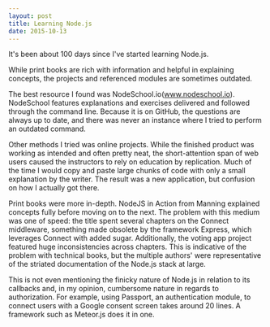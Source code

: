 ```yaml
---
layout: post
title: Learning Node.js
date: 2015-10-13
---
```


It's been about 100 days since I've started learning Node.js.


While print books are rich with information and helpful in explaining concepts, the projects and referenced modules are sometimes outdated.

The best resource I found was NodeSchool.io(www.nodeschool.io). NodeSchool features explanations and exercises delivered and followed through the command line. Because it is on GitHub, the questions are always up to date, and there was never an instance where I tried to perform an outdated command.


Other methods I tried was online projects. While the finished product was working as intended and often pretty neat, the short-attention span of web users caused the instructors to rely on education by replication. Much of the time I would copy and paste large chunks of code with only a small explanation by the writer. The result was a new application, but confusion on how I actually got there.


Print books were more in-depth. NodeJS in Action from Manning explained concepts fully before moving on to the next. The problem with this medium was one of speed: the title spent several chapters on the Connect middleware, something made obsolete by the framework Express, which leverages Connect with added sugar. Additionally, the voting app project featured huge inconsistencies across chapters. This is indicative of the problem with technical books, but the multiple authors' were representative of the striated documentation of the Node.js stack at large.


This is not even mentioning the finicky nature of Node.js in relation to its callbacks and, in my opinion, cumbersome nature in regards to authorization. For example, using Passport, an authentication module, to connect users with a Google consent screen takes around 20 lines. A framework such as Meteor.js does it in one.
